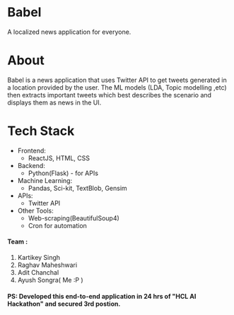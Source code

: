 # Babel
A localized news application for everyone.

# About
Babel is a news application that uses Twitter API to get tweets generated in a location provided by the user. 
The ML models (LDA, Topic modelling ,etc) then extracts important tweets which best describes the scenario and displays them as news in the UI.

# Tech Stack
* Frontend:
  * ReactJS, HTML, CSS
* Backend:
  * Python(Flask) - for APIs
* Machine Learning:
  * Pandas, Sci-kit, TextBlob, Gensim
* APIs:
  * Twitter API 
* Other Tools:
  * Web-scraping(BeautifulSoup4) 
  * Cron for automation

#### Team :
1. Kartikey Singh
2. Raghav Maheshwari
3. Adit Chanchal
4. Ayush Songra( Me :P )


#### PS: Developed this end-to-end application in 24 hrs of "HCL AI Hackathon" and secured 3rd postion.
